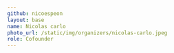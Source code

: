 ```yaml
---
github: nicoespeon
layout: base
name: Nicolas carlo
photo_url: /static/img/organizers/nicolas-carlo.jpeg
role: Cofounder
---
```

